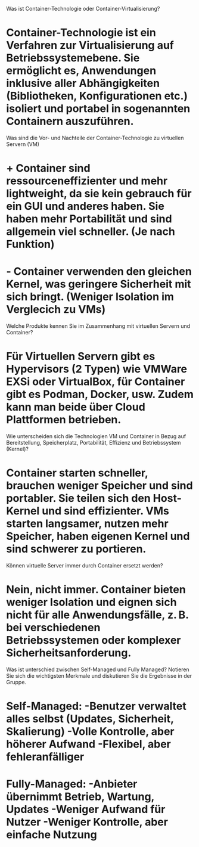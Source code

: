 Was ist Container-Technologie oder Container-Virtualisierung?
# Container-Technologie ist ein Verfahren zur Virtualisierung auf Betriebssystemebene. Sie ermöglicht es, Anwendungen inklusive aller Abhängigkeiten (Bibliotheken, Konfigurationen etc.) isoliert und portabel in sogenannten Containern auszuführen.
Was sind die Vor- und Nachteile der Container-Technologie zu virtuellen Servern (VM)
# + Container sind ressourceneffizienter und mehr lightweight, da sie kein gebrauch für ein GUI und anderes haben. Sie haben mehr Portabilität und sind allgemein viel schneller. (Je nach Funktion)
# - Container verwenden den gleichen Kernel, was geringere Sicherheit mit sich bringt. (Weniger Isolation im Verglecich zu VMs)
Welche Produkte kennen Sie im Zusammenhang mit virtuellen Servern und Container?
# Für Virtuellen Servern gibt es Hypervisors (2 Typen) wie VMWare EXSi oder VirtualBox, für Container gibt es Podman, Docker, usw. Zudem kann man beide über Cloud Plattformen betrieben.
Wie unterscheiden sich die Technologien VM und Container in Bezug auf Bereitstellung, Speicherplatz, Portabilität, Effizienz und Betriebssystem (Kernel)?
# Container starten schneller, brauchen weniger Speicher und sind portabler. Sie teilen sich den Host-Kernel und sind effizienter. VMs starten langsamer, nutzen mehr Speicher, haben eigenen Kernel und sind schwerer zu portieren.
Können virtuelle Server immer durch Container ersetzt werden?
# Nein, nicht immer. Container bieten weniger Isolation und eignen sich nicht für alle Anwendungsfälle, z. B. bei verschiedenen Betriebssystemen oder komplexer Sicherheitsanforderung.
Was ist unterschied zwischen Self-Managed und Fully Managed? Notieren Sie sich die wichtigsten Merkmale und diskutieren Sie die Ergebnisse in der Gruppe.
# Self-Managed: -Benutzer verwaltet alles selbst (Updates, Sicherheit, Skalierung) -Volle Kontrolle, aber höherer Aufwand -Flexibel, aber fehleranfälliger
# Fully-Managed: -Anbieter übernimmt Betrieb, Wartung, Updates -Weniger Aufwand für Nutzer -Weniger Kontrolle, aber einfache Nutzung